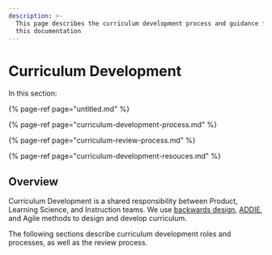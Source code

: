 ```yaml
---
description: >-
  This page describes the curriculum development process and guidance for using
  this documentation
---
```


# Curriculum Development

In this section:

{% page-ref page="untitled.md" %}

{% page-ref page="curriculum-development-process.md" %}

{% page-ref page="curriculum-review-process.md" %}

{% page-ref page="curriculum-development-resouces.md" %}

## Overview

Curriculum Development is a shared responsibility between Product, Learning Science, and Instruction teams. We use [backwards design](https://www.cultofpedagogy.com/backward-design-basics/), [ADDIE](https://www.iddblog.org/addie-vs-agile-model-an-instructional-designers-perspective/), and Agile methods to design and develop curriculum.

The following sections describe curriculum development roles and processes, as well as the review process.

